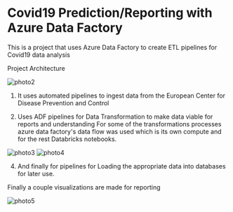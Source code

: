 # Covid19 Prediction/Reporting with Azure Data Factory

This is a project that uses Azure Data Factory to create ETL pipelines for Covid19 data analysis

Project Architecture

![photo2](https://github.com/giannisyp/covid-reporting-ADF/assets/119696474/631d3817-cdff-4771-a90d-61c8eea1a45c)


1. It uses automated pipelines to ingest data from the European Center for Disease Prevention and Control

2. Uses ADF pipelines for Data Transformation to make data viable for reports and understanding
For some of the transformations processes azure data factory's data flow was used which is its own compute and for the rest Databricks notebooks.

![photo3](https://github.com/giannisyp/covid-reporting-ADF/assets/119696474/b5dfb18d-4e24-48ab-93bb-320dac4b9aa0)
![photo4](https://github.com/giannisyp/covid-reporting-ADF/assets/119696474/e0c7d5be-1f24-4da7-91a8-5984b882f7aa)



4. And finally for pipelines for Loading the appropriate data into databases for later use.

Finally a couple visualizations are made for reporting 

![photo5](https://github.com/giannisyp/covid-reporting-ADF/assets/119696474/b0bd7289-2a20-4157-a817-394502cafb97)

